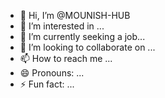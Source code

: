 - 👋 Hi, I’m @MOUNISH-HUB
- 👀 I’m interested in ...
- 🌱 I’m currently seeking a job...
- 💞️ I’m looking to collaborate on ...
- 📫 How to reach me ...
- 😄 Pronouns: ...
- ⚡ Fun fact: ...

<!---
MOUNISH-HUB/MOUNISH-HUB is a ✨ special ✨ repository because its `README.md` (this file) appears on your GitHub profile.
You can click the Preview link to take a look at your changes.
--->
